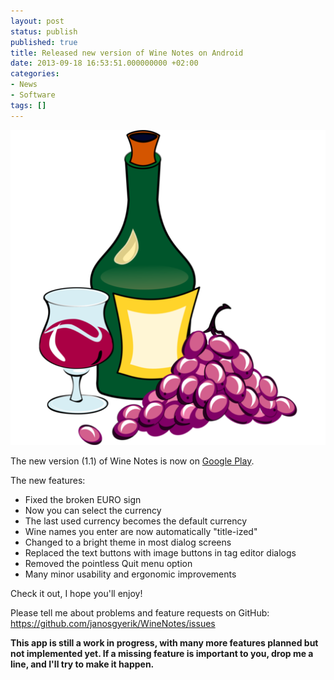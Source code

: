 ```yaml
---
layout: post
status: publish
published: true
title: Released new version of Wine Notes on Android
date: 2013-09-18 16:53:51.000000000 +02:00
categories:
- News
- Software
tags: []
---
```

<span class="pull-right col-lg-2 col-md-2 col-sm-3"><a class="thumbnail" href="https://play.google.com/store/apps/details?id=com.winenotes.lite"><img alt="android" src="/assets/themes/images/apps/wine-notes.png" /></a></span>

The new version (1.1) of Wine Notes is now on [Google Play](https://play.google.com/store/apps/details?id=com.winenotes.lite).

The new features:

- Fixed the broken EURO sign
- Now you can select the currency
- The last used currency becomes the default currency
- Wine names you enter are now automatically "title-ized"
- Changed to a bright theme in most dialog screens
- Replaced the text buttons with image buttons in tag editor dialogs
- Removed the pointless Quit menu option
- Many minor usability and ergonomic improvements

Check it out, I hope you'll enjoy!

Please tell me about problems and feature requests on GitHub:
https://github.com/janosgyerik/WineNotes/issues

**This app is still a work in progress, with many more features planned but not implemented yet. If a missing feature is important to you, drop me a line, and I'll try to make it happen.**


